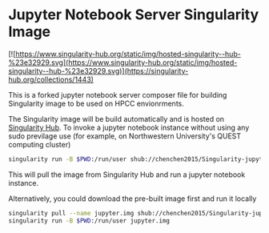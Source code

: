 # Jupyter Notebook Server Singularity Image
[![https://www.singularity-hub.org/static/img/hosted-singularity--hub-%23e32929.svg](https://www.singularity-hub.org/static/img/hosted-singularity--hub-%23e32929.svg)](https://singularity-hub.org/collections/1443)

This is a forked jupyter notebook server composer file for building Singularity image to be used on HPCC envionrments.

The Singularity image will be build automatically and is hosted on [Singularity Hub](). To invoke a jupyter notebook instance without using any sudo previlage use (for example, on Northwestern University's QUEST computing cluster)

```bash
singularity run -B $PWD:/run/user shub://chenchen2015/Singularity-jupyter
```
This will pull the image from Singularity Hub and run a jupyter notebook instance.

Alternatively, you could download the pre-built image first and run it locally
```bash
singularity pull --name jupyter.img shub://chenchen2015/Singularity-jupyter
singularity run -B $PWD:/run/user jupyter.img
```
